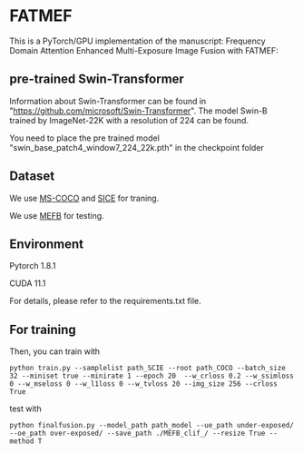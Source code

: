 # FATMEF
This is a PyTorch/GPU implementation of the manuscript: Frequency Domain Attention Enhanced Multi-Exposure Image Fusion with FATMEF:
## pre-trained Swin-Transformer
Information about Swin-Transformer can be found in "https://github.com/microsoft/Swin-Transformer". The model Swin-B trained by ImageNet-22K with a resolution of 224 can be found.

You need to place the pre trained model "swin_base_patch4_window7_224_22k.pth" in the checkpoint folder

## Dataset
We use [MS-COCO](https://docs.voxel51.com/user_guide/dataset_zoo/datasets.html#dataset-zoo-coco-2017) and [SICE](https://github.com/csjcai/SICE) for traning.

We use [MEFB](https://github.com/xingchenzhang/MEFB) for testing.

## Environment
Pytorch 1.8.1

CUDA 11.1

For details, please refer to the requirements.txt file.

## For training
Then, you can train with
```
python train.py --samplelist path_SCIE --root path_COCO --batch_size 32 --miniset true --minirate 1 --epoch 20  --w_crloss 0.2 --w_ssimloss 0 --w_mseloss 0 --w_l1loss 0 --w_tvloss 20 --img_size 256 --crloss True
```
test with
```
python finalfusion.py --model_path path_model --ue_path under-exposed/ --oe_path over-exposed/ --save_path ./MEFB_clif_/ --resize True --method T
```
